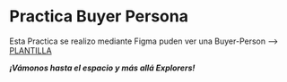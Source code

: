# Practica Buyer Persona

Esta Practica se realizo mediante Figma puden ver una Buyer-Person   --> [PLANTILLA](./02-Buyer-Person.pdf)

***¡Vámonos hasta el espacio y más allá Explorers!***
